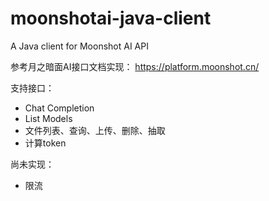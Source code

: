 # moonshotai-java-client
A Java client for Moonshot AI API

参考月之暗面AI接口文档实现：
<https://platform.moonshot.cn/>

支持接口：
- Chat Completion
- List Models
- 文件列表、查询、上传、删除、抽取
- 计算token

尚未实现：
- 限流
